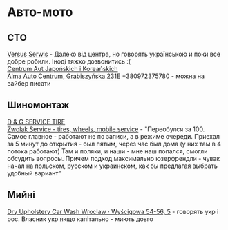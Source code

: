 # Авто-мото

## СТО

[Versus Serwis][1] - Далеко від центра, но говорять українською и поки все добре робили. Іноді тяжко дозвонитись :(<br />
[Centrum Aut Japońskich i Koreańskich][2]<br />
[Alma Auto Centrum, Grabiszyńska 231E][6] +380972375780 - можна на вайбер писати<br />




## Шиномонтаж

[D & G SERVICE TIRE][3]<br />
[Zwolak Service - tires, wheels, mobile service][4] -  "Переобулся за 100. 
Самое главное - работают не по записи, а в режиме очереди. 
Приехал за 5 минут до открытия - был пятым, через час был дома (у них там в 4 потока работают)
Там и поляки, и наши - мне наш попался, смогли обсудить вопросы. Причем подход максимально юзерфрендли - чувак начал на польском, русском и украинском, как бы предлагая выбрать удобный вариант"

## Мийні

[Dry Upholstery Car Wash Wroclaw · Wyścigowa 54-56, 5][5] - говорять укр і рос. Власник укр
якщо капітально - миють довго





<!-- resources -->

[1]: https://maps.app.goo.gl/TT4zFVaSwKhPGrD1A
[2]: https://maps.app.goo.gl/nXpxLsoBwKCkcoba7
[3]: https://maps.app.goo.gl/JGw4XXsGJwQy5Hmk9?g_st=ic
[4]: https://maps.app.goo.gl/YELNQXJUYUY7GpGz7
[5]: https://goo.gl/maps/6qSkcufk6N6ATJWU6
[6]: https://autogaz.wroc.pl/




